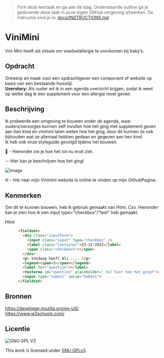 > _Fork_ deze leertaak en ga aan de slag. 
Onderstaande outline ga je gedurende deze taak in jouw eigen GitHub omgeving uitwerken. 
De instructie vind je in: [docs/INSTRUCTIONS.md](docs/INSTRUCTIONS.md)

# ViniMini
<!-- Geef je project een titel en schrijf in één zin wat het is --> 
Vini Mini heeft als missie om voedselallergie te voorkomen bij baby’s.

## Opdracht
Ontwerp en maak voor een opdrachtgever een component of website op basis van een bestaande huisstijl. <br>
**Userstory:** Als ouder wil ik in een agenda overzicht krijgen, zodat ik weet op welke dag ik een supplement voor een allergie moet geven.

## Beschrijving
<!-- In de Beschrijving staat hoe je project er uit ziet, hoe het werkt en wat je er mee kan. -->

Ik probeerde een omgeving te bouwen onder de agenda, waar ouders/verzorges kunnen zelf invullen hoe het ging met supplement geven aan hen kind en vinimini laten weten hoe het ging, door dit kunnen ze ook bijhouden wat ze allemaal hebben gedaan en gegeven aan hen kind. <br>
Ik heb ook onze styleguide gevolgd tijdens het bouwen.

<!-- Voeg een mooie poster visual toe 📸 -->

📸 - Hieronder zie je hoe het tot nu eruit ziet. 

-- Hier kan je beschrijven hoe het ging!

![image](https://user-images.githubusercontent.com/112857932/207378646-931ce4bf-94c9-49f9-8427-e6a6cebc0194.png)



<!-- Voeg een link toe naar Github Pages 🌐-->

🌐 - link naar mijn Vinimini website is online te vinden op mijn GithubPagina.

## Kenmerken
<!-- Bij Kenmerken staat welke technieken zijn gebruikt en hoe. Wat is de HTML structuur? Wat zijn de belangrijkste dingen in CSS? Wat is er met Javascript gedaan en hoe? Misschien heb je een framwork of library gebruikt? -->

Om dit te kunnen bouwen, heb ik gebruik gemaakt van Html, Css. Hieronder kan je zien hoe ik een input type="checkbox"/"text" heb gemaakt.

Html
```html
      <fieldset>
        <div class="inputForm">
          <input class="input" type="checkbox" />
          <label class="container">23-12-2022</label>
          <span class="checkmark"></span>
        </div>
        <p> Vandaag heeft Ali .... </p>
        <legend><span>3</span></legend>
        <label for="question"></label>
        <textarea id="question" placeholder=" Vul hier hoe het ging?"></textarea>
        <input type="submit" value="Submit">
      </fieldset>
```

## Bronnen

https://developer.mozilla.org/en-US/  <br>
https://www.w3schools.com/


## Licentie

![GNU GPL V3](https://www.gnu.org/graphics/gplv3-127x51.png)

This work is licensed under [GNU GPLv3](./LICENSE).
